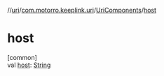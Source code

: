 //[uri](../../../index.md)/[com.motorro.keeplink.uri](../index.md)/[UriComponents](index.md)/[host](host.md)

# host

[common]\
val [host](host.md): [String](https://kotlinlang.org/api/latest/jvm/stdlib/kotlin/-string/index.html)
